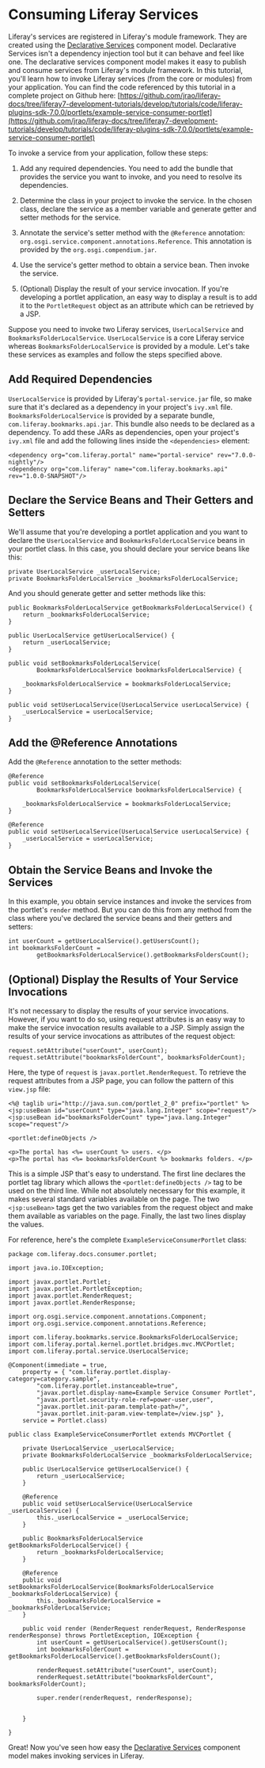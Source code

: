 # Consuming Liferay Services

Liferay's services are registered in Liferay's module framework. They are
created using the
[Declarative Services](http://wiki.osgi.org/wiki/Declarative_Services)
component model. Declarative Services isn't a dependency injection tool but it
can behave and feel like one. The declarative services component model makes it
easy to publish and consume services from Liferay's module framework. In this
tutorial, you'll learn how to invoke Liferay services (from the core or modules)
from your application. You can find the code referenced by this tutorial in a
complete project on Github here:
[https://github.com/jrao/liferay-docs/tree/liferay7-development-tutorials/develop/tutorials/code/liferay-plugins-sdk-7.0.0/portlets/example-service-consumer-portlet](https://github.com/jrao/liferay-docs/tree/liferay7-development-tutorials/develop/tutorials/code/liferay-plugins-sdk-7.0.0/portlets/example-service-consumer-portlet)

To invoke a service from your application, follow these steps:

1.  Add any required dependencies. You need to add the bundle that provides the
    service you want to invoke, and you need to resolve its dependencies.

2.  Determine the class in your project to invoke the service. In the chosen
    class, declare the service as a member variable and generate getter and setter
    methods for the service.

3.  Annotate the service's setter method with the `@Reference` annotation:
    `org.osgi.service.component.annotations.Reference`. This annotation is
    provided by the `org.osgi.compendium.jar`.

4.  Use the service's getter method to obtain a service bean. Then invoke the
    service.

5.  (Optional) Display the result of your service invocation. If you're
    developing a portlet application, an easy way to display a result is to add
    it to the `PortletRequest` object as an attribute which can be retrieved by a
    JSP.

Suppose you need to invoke two Liferay services, `UserLocalService` and
`BookmarksFolderLocalService`. `UserLocalService` is a core Liferay service
whereas `BookmarksFolderLocalService` is provided by a module. Let's take these
services as examples and follow the steps specified above.

## Add Required Dependencies

`UserLocalService` is provided by Liferay's `portal-service.jar` file, so make
sure that it's declared as a dependency in your project's `ivy.xml` file.
`BookmarksFolderLocalService` is provided by a separate bundle,
`com.liferay.bookmarks.api.jar`. This bundle also needs to be declared as a
dependency. To add these JARs as dependencies, open your project's `ivy.xml`
file and add the following lines inside the `<dependencies>` element:

    <dependency org="com.liferay.portal" name="portal-service" rev="7.0.0-nightly"/>
    <dependency org="com.liferay" name="com.liferay.bookmarks.api" rev="1.0.0-SNAPSHOT"/>

## Declare the Service Beans and Their Getters and Setters

We'll assume that you're developing a portlet application and you want to
declare the `UserLocalService` and `BookmarksFolderLocalService` beans in your
portlet class. In this case, you should declare your service beans like this:

    private UserLocalService _userLocalService;
    private BookmarksFolderLocalService _bookmarksFolderLocalService;

And you should generate getter and setter methods like this:

    public BookmarksFolderLocalService getBookmarksFolderLocalService() {
        return _bookmarksFolderLocalService;
    }

    public UserLocalService getUserLocalService() {
        return _userLocalService;
    }

    public void setBookmarksFolderLocalService(
            BookmarksFolderLocalService bookmarksFolderLocalService) {

        _bookmarksFolderLocalService = bookmarksFolderLocalService;
    }

    public void setUserLocalService(UserLocalService userLocalService) {
        _userLocalService = userLocalService;
    }

## Add the @Reference Annotations

Add the `@Reference` annotation to the setter methods:

    @Reference
    public void setBookmarksFolderLocalService(
            BookmarksFolderLocalService bookmarksFolderLocalService) {

        _bookmarksFolderLocalService = bookmarksFolderLocalService;
    }

    @Reference
    public void setUserLocalService(UserLocalService userLocalService) {
        _userLocalService = userLocalService;
    }

## Obtain the Service Beans and Invoke the Services

In this example, you obtain service instances and invoke the services from the
portlet's `render` method. But you can do this from any method from the class
where you've declared the service beans and their getters and setters:

    int userCount = getUserLocalService().getUsersCount();
    int bookmarksFolderCount =
            getBookmarksFolderLocalService().getBookmarksFoldersCount();

## (Optional) Display the Results of Your Service Invocations

It's not necessary to display the results of your service invocations. However,
if you want to do so, using request attributes is an easy way to make the
service invocation results available to a JSP. Simply assign the results of your
service invocations as attributes of the request object:

    request.setAttribute("userCount", userCount);
    request.setAttribute("bookmarksFolderCount", bookmarksFolderCount);

Here, the type of `request` is `javax.portlet.RenderRequest`. To retrieve the
request attributes from a JSP page, you can follow the pattern of this
`view.jsp` file:

    <%@ taglib uri="http://java.sun.com/portlet_2_0" prefix="portlet" %>
    <jsp:useBean id="userCount" type="java.lang.Integer" scope="request"/>
    <jsp:useBean id="bookmarksFolderCount" type="java.lang.Integer" scope="request"/>

    <portlet:defineObjects />

    <p>The portal has <%= userCount %> users. </p>
    <p>The portal has <%= bookmarksFolderCount %> bookmarks folders. </p>

This is a simple JSP that's easy to understand. The first line declares the
portlet tag library which allows the `<portlet:defineObjects />` tag to be used
on the third line. While not absolutely necessary for this example, it makes
several standard variables available on the page. The two `<jsp:useBean>` tags
get the two variables from the request object and make them available as
variables on the page. Finally, the last two lines display the values.

For reference, here's the complete `ExampleServiceConsumerPortlet` class:

    package com.liferay.docs.consumer.portlet;

    import java.io.IOException;

    import javax.portlet.Portlet;
    import javax.portlet.PortletException;
    import javax.portlet.RenderRequest;
    import javax.portlet.RenderResponse;

    import org.osgi.service.component.annotations.Component;
    import org.osgi.service.component.annotations.Reference;

    import com.liferay.bookmarks.service.BookmarksFolderLocalService;
    import com.liferay.portal.kernel.portlet.bridges.mvc.MVCPortlet;
    import com.liferay.portal.service.UserLocalService;

    @Component(immediate = true, 
        property = { "com.liferay.portlet.display-category=category.sample",
            "com.liferay.portlet.instanceable=true", 
            "javax.portlet.display-name=Example Service Consumer Portlet",
            "javax.portlet.security-role-ref=power-user,user", 
            "javax.portlet.init-param.template-path=/",
            "javax.portlet.init-param.view-template=/view.jsp" }, 
        service = Portlet.class)

    public class ExampleServiceConsumerPortlet extends MVCPortlet {

        private UserLocalService _userLocalService;
        private BookmarksFolderLocalService _bookmarksFolderLocalService;

        public UserLocalService getUserLocalService() {
            return _userLocalService;
        }

        @Reference
        public void setUserLocalService(UserLocalService _userLocalService) {
            this._userLocalService = _userLocalService;
        }

        public BookmarksFolderLocalService getBookmarksFolderLocalService() {
            return _bookmarksFolderLocalService;
        }

        @Reference
        public void setBookmarksFolderLocalService(BookmarksFolderLocalService _bookmarksFolderLocalService) {
            this._bookmarksFolderLocalService = _bookmarksFolderLocalService;
        }
        
        public void render (RenderRequest renderRequest, RenderResponse renderResponse) throws PortletException, IOException { 
            int userCount = getUserLocalService().getUsersCount();
            int bookmarksFolderCount = getBookmarksFolderLocalService().getBookmarksFoldersCount();
            
            renderRequest.setAttribute("userCount", userCount);
            renderRequest.setAttribute("bookmarksFolderCount", bookmarksFolderCount);
            
            super.render(renderRequest, renderResponse);
 
            
        }

    }

Great! Now you've seen how easy the
[Declarative Services](http://wiki.osgi.org/wiki/Declarative_Services) component 
model makes invoking services in Liferay.
